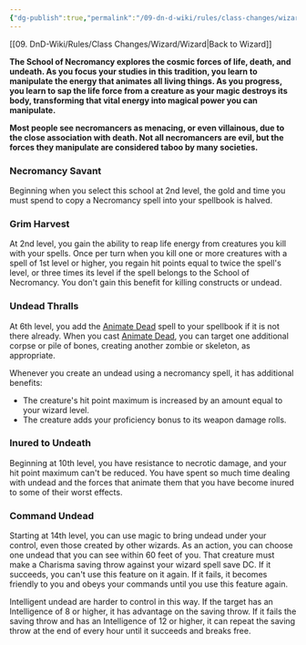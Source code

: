 ```yaml
---
{"dg-publish":true,"permalink":"/09-dn-d-wiki/rules/class-changes/wizard/school-of-necromancy/","tags":["subclass","wizard"]}
---
```


[[09. DnD-Wiki/Rules/Class Changes/Wizard/Wizard\|Back to Wizard]]

**The School of Necromancy explores the cosmic forces of life, death, and undeath. As you focus your studies in this tradition, you learn to manipulate the energy that animates all living things. As you progress, you learn to sap the life force from a creature as your magic destroys its body, transforming that vital energy into magical power you can manipulate.**

**Most people see necromancers as menacing, or even villainous, due to the close association with death. Not all necromancers are evil, but the forces they manipulate are considered taboo by many societies.**


### Necromancy Savant
Beginning when you select this school at 2nd level, the gold and time you must spend to copy a Necromancy spell into your spellbook is halved.

### Grim Harvest
At 2nd level, you gain the ability to reap life energy from creatures you kill with your spells. Once per turn when you kill one or more creatures with a spell of 1st level or higher, you regain hit points equal to twice the spell's level, or three times its level if the spell belongs to the School of Necromancy. You don't gain this benefit for killing constructs or undead.

### Undead Thralls
At 6th level, you add the [Animate Dead](http://dnd5e.wikidot.com/spell:animate-dead) spell to your spellbook if it is not there already. When you cast [Animate Dead](http://dnd5e.wikidot.com/spell:animate-dead), you can target one additional corpse or pile of bones, creating another zombie or skeleton, as appropriate.

Whenever you create an undead using a necromancy spell, it has additional benefits:
- The creature's hit point maximum is increased by an amount equal to your wizard level.
- The creature adds your proficiency bonus to its weapon damage rolls.

### Inured to Undeath
Beginning at 10th level, you have resistance to necrotic damage, and your hit point maximum can't be reduced. You have spent so much time dealing with undead and the forces that animate them that you have become inured to some of their worst effects.

### Command Undead
Starting at 14th level, you can use magic to bring undead under your control, even those created by other wizards. As an action, you can choose one undead that you can see within 60 feet of you. That creature must make a Charisma saving throw against your wizard spell save DC. If it succeeds, you can't use this feature on it again. If it fails, it becomes friendly to you and obeys your commands until you use this feature again.

Intelligent undead are harder to control in this way. If the target has an Intelligence of 8 or higher, it has advantage on the saving throw. If it fails the saving throw and has an Intelligence of 12 or higher, it can repeat the saving throw at the end of every hour until it succeeds and breaks free.